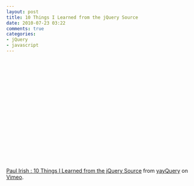 ```yaml
---
layout: post
title: 10 Things I Learned from the jQuery Source
date: 2010-07-23 03:22
comments: true
categories:
- jQuery
- javascript
---
```

<object classid="clsid:d27cdb6e-ae6d-11cf-96b8-444553540000" width="450" height="275" codebase="http://download.macromedia.com/pub/shockwave/cabs/flash/swflash.cab#version=6,0,40,0"><param name="allowfullscreen" value="true" /><param name="allowscriptaccess" value="always" /><param name="src" value="http://vimeo.com/moogaloop.swf?clip_id=12529436&amp;server=vimeo.com&amp;show_title=1&amp;show_byline=1&amp;show_portrait=0&amp;color=&amp;fullscreen=1" /><embed type="application/x-shockwave-flash" width="450" height="275" src="http://vimeo.com/moogaloop.swf?clip_id=12529436&amp;server=vimeo.com&amp;show_title=1&amp;show_byline=1&amp;show_portrait=0&amp;color=&amp;fullscreen=1" allowscriptaccess="always" allowfullscreen="true"></embed></object>

<a href="http://vimeo.com/12529436">Paul Irish : 10 Things I Learned from the jQuery Source</a> from <a href="http://vimeo.com/yayquery">yayQuery</a> on <a href="http://vimeo.com">Vimeo</a>.
